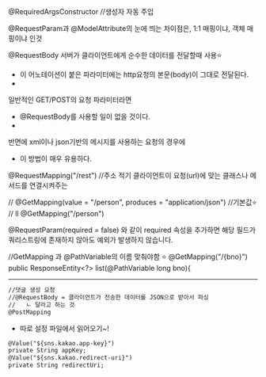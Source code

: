 @RequiredArgsConstructor  //생성자 자동 주입

@RequestParam과 @ModelAttribute의 
눈에 띄는 차이점은, 1:1 매핑이냐, 객체 매핑이냐 인것

@RequestBody
서버가 클라이언트에게 순수한 데이터를 전달할때 사용⭐
- 이 어노테이션이 붙은 파라미터에는 http요청의 본문(body)이
   그대로 전달된다.  
- 
일반적인 GET/POST의 요청 파라미터라면 
- @RequestBody를 사용할 일이 없을 것이다.
- 
반면에 xml이나 json기반의 메시지를 사용하는 요청의 경우에
- 이 방법이 매우 유용하다.

@RequestMapping("/rest")  //주소 적기
클라이언트이 요청(url)에 맞는 클래스나 메서드를 연결시켜주는

//    @GetMapping(value = "/person", produces = "application/json")  //기본값⭐️
//      ll
@GetMapping("/person")

@RequestParam(required = false) 
와 같이 required 속성을 추가하면 해당 필드가 
쿼리스트링에 존재하지 않아도 예외가 발생하지 않습니다.

//GetMapping 과 @PathVariable의 이름 맞춰야함 ⭐️
@GetMapping("/{bno}")
public ResponseEntity<?> list(@PathVariable long bno){   

---
```dtd
//댓글 생성 요청
//@RequestBody = 클라이언트가 전송한 데이터를 JSON으로 받아서 파싱
//   ㄴ 달라고 하는 것
@PostMapping
```

 - 따로 설정 파일에서 읽어오기~!
```dtd
@Value("${sns.kakao.app-key}")
private String appKey;
@Value("${sns.kakao.redirect-uri}")
private String redirectUri;
```